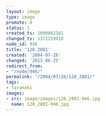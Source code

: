 ```yaml
---
layout: image
type: image
promote: 0
status: 1
created_ts: 1090862161
changed_ts: 1372159418
node_id: 946
title: '128_2801'
created: '2004-07-26'
changed: '2013-06-25'
redirect_from:
- "/node/946/"
permalink: "/2004/07/26/128_2801/"
tags:
- Taranaki
images:
- src: image/images/128_2801-946.jpg
  name: 128_2801-946.jpg
---
```


